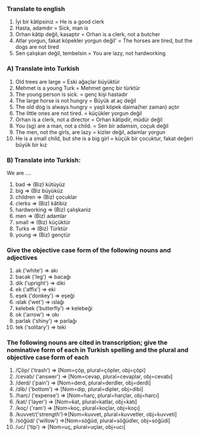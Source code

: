 ### Translate to english 

1) İyi bir kâtipsiniz
= He is a good clerk 
2) Hasta, adamdır
= Sick, man is 
3) Orhan kâtip değil, kasaptır
= Orhan is a clerk, not a butcher 
4) Atlar yorgun, fakat köpekler yorgun değil'
= The horses are tired, but the dogs are not tired 
5) Sen çalışkan değil, tembelsin
= You are lazy, not hardworking 

### A) Translate into Turkish

1) Old trees are large
= Eski ağaçlar büyüktür 
2) Mehmet is a young Turk
= Mehmet genç bir türktür 
3) The young person is sick.
= genç kişi hastadır 
4) The large horse is not hungry
= Büyük at aç değil 
5) The old dog is always hungry
= yaşli köpek daima(her zaman) açtır 
6) The little ones are not tired.
= küçükler yorgun değil
7) Orhan is a clerk, not a director
= Orhan kâtipdir, müdür değil
8) You (sg) are a man, not a child.
= Sen bir adamsin, coçuk değil 
9) The men, not the girls, are lazy
= kizler değil, adamlar yorgun 
10) He is a small child, but she is a big girl 
= küçük bir çocuktur, fakat değeri büyük bir kız



### B) Translate into Turkish:

We are .... 

1) bad => (Biz) kütüyüz
2) big => (Biz büyüküz 
3) children => (Biz) çocuklar
4) clerks => (Biz) kâtibiz
5) hardworking => (Biz) çalışkaniz
6) men => (Biz) adamlar 
7) small => (Biz) küçüktür 
8) Turks => (Biz) Türktür 
9) young => (Biz) gençtür

### Give the objective case form of the following nouns and adjectives

1) ak ('white') => akı
2) bacak ('leg') => bacağı
3) dik ('upright') => diki
4) ek ('affix') => eki 
5) eşek ('donkey') => eşeği
6) ıslak ('wet') => ıslağı
7) kelebek ('butterfly') => kelebeği 
8) ok ('arrow') => okı
9) parlak ('shiny') => parlağı
10) tek ('solitary') => teki


### The following nouns are cited in transcription; give the nominative form of each in Turkish spelling and the plural and objective case form of each 

1) /Çöp/ ('trash') => [Nom=çöp, plural=çöpler, obj=çöpi]
2) /cevab/ ('answer') => [Nom=cevap, plural=cevaplar, obj=cevabı]
3) /derd/ ('pain') => [Nom=derd, plural=derdler, obj=derdi]
4) /dib/ ('bottom') => [Nom=dip, plural=dipler, obj=dibi]
5) /harc/ ('expense') => [Nom=harç, plural=harçlar, obj=harcı]
6) /kat/ ('layer') => [Nom=kat, plural=katlar, obj=katı]
7) /koç/  ('ram') => [Nom=koç, plural=koçlar, obj=koçı]
8) /kuvvet/('strength')=>[Nom=kuvvet, plural=kuvvetler, obj=kuvveti]
9) /söğüd/ ('willow') =>[Nom=söğüd, plural=söğüdler, obj=söğüdi]
10) /uc/ ('tip') => [Nom=uç, plural=uçlar, obj=ucı]













